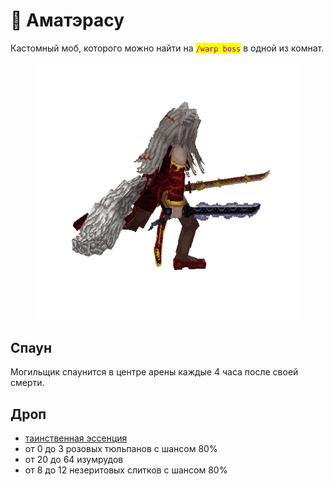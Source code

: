 # 🦊 Аматэрасу

Кастомный моб, которого можно найти на <mark style="color:purple;">`/warp boss`</mark> в одной из комнат.

<figure><img src="../../../.gitbook/assets/ninetailhuman.gif" alt=""><figcaption></figcaption></figure>

## Спаун

Могильщик спаунится в центре арены каждые 4 часа после своей смерти.

## Дроп

* [таинственная эссенция](../../essencii/tainstvennaya-essenciya.md)
* от 0 до 3 розовых тюльпанов с шансом 80%
* от 20 до 64 изумрудов
* от 8 до 12 незеритовых слитков с шансом 80%
